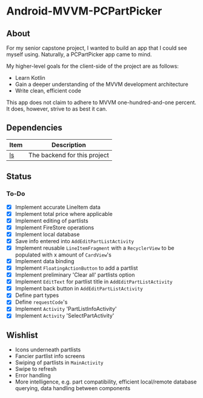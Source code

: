 # Android-MVVM-PCPartPicker

## About

For my senior capstone project, I wanted to build an app that I could see myself using.  Naturally, a PCPartPicker app came to mind.

My higher-level goals for the client-side of the project are as follows:

* Learn Kotlin
* Gain a deeper understanding of the MVVM development architecture
* Write clean, efficient code

This app does not claim to adhere to MVVM one-hundred-and-one percent.  It does, however, strive to as best it can.

## Dependencies

|Item|Description|
|---|---|
|[ls](https://github.com/Lacedaemon/ls)|The backend for this project|

## Status

### To-Do

- [x] Implement accurate LineItem data
- [x] Implement total price where applicable
- [x] Implement editing of partlists
- [x] Implement FireStore operations
- [x] Implement local database
- [x] Save info entered into `AddEditPartListActivity`
- [x] Implement reusable `LineItemFragment` with a `RecyclerView` to be populated with x amount of `CardView`'s
- [x] Implement data binding
- [x] Implement `FloatingActionButton` to add a partlist
- [x] Implement preliminary 'Clear all' partlists option
- [x] Implement `EditText` for partlist title in `AddEditPartListActivity`
- [x] Implement back button in `AddEditPartListActivity`
- [x] Define part types
- [x] Define `requestCode`'s
- [x] Implement `Activity` 'PartListInfoActivity'
- [x] Implement `Activity` 'SelectPartActivity'

## Wishlist

* Icons underneath partlists
* Fancier partlist info screens
* Swiping of partlists in `MainActivity`
* Swipe to refresh
* Error handling
* More intelligence, e.g. part compatibility, efficient local/remote database querying, data handling between components